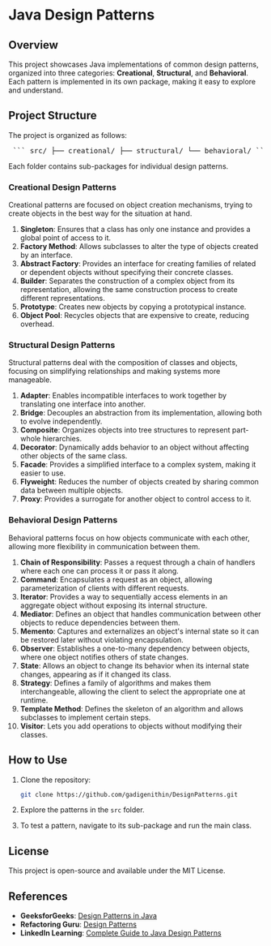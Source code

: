 # Java Design Patterns

## Overview

This project showcases Java implementations of common design patterns, organized into three categories: **Creational**, **Structural**, and **Behavioral**. Each pattern is implemented in its own package, making it easy to explore and understand.

## Project Structure

The project is organized as follows:

<pre> ``` src/ ├── creational/ ├── structural/ └── behavioral/ ``` </pre>


Each folder contains sub-packages for individual design patterns.

### Creational Design Patterns
Creational patterns are focused on object creation mechanisms, trying to create objects in the best way for the situation at hand.

1. **Singleton**: Ensures that a class has only one instance and provides a global point of access to it.
2. **Factory Method**: Allows subclasses to alter the type of objects created by an interface.
3. **Abstract Factory**: Provides an interface for creating families of related or dependent objects without specifying their concrete classes.
4. **Builder**: Separates the construction of a complex object from its representation, allowing the same construction process to create different representations.
5. **Prototype**: Creates new objects by copying a prototypical instance.
6. **Object Pool**: Recycles objects that are expensive to create, reducing overhead.

### Structural Design Patterns
Structural patterns deal with the composition of classes and objects, focusing on simplifying relationships and making systems more manageable.

1. **Adapter**: Enables incompatible interfaces to work together by translating one interface into another.
2. **Bridge**: Decouples an abstraction from its implementation, allowing both to evolve independently.
3. **Composite**: Organizes objects into tree structures to represent part-whole hierarchies.
4. **Decorator**: Dynamically adds behavior to an object without affecting other objects of the same class.
5. **Facade**: Provides a simplified interface to a complex system, making it easier to use.
6. **Flyweight**: Reduces the number of objects created by sharing common data between multiple objects.
7. **Proxy**: Provides a surrogate for another object to control access to it.


### Behavioral Design Patterns
Behavioral patterns focus on how objects communicate with each other, allowing more flexibility in communication between them.

1. **Chain of Responsibility**: Passes a request through a chain of handlers where each one can process it or pass it along.
2. **Command**: Encapsulates a request as an object, allowing parameterization of clients with different requests.
3. **Iterator**: Provides a way to sequentially access elements in an aggregate object without exposing its internal structure.
4. **Mediator**: Defines an object that handles communication between other objects to reduce dependencies between them.
5. **Memento**: Captures and externalizes an object's internal state so it can be restored later without violating encapsulation.
6. **Observer**: Establishes a one-to-many dependency between objects, where one object notifies others of state changes.
7. **State**: Allows an object to change its behavior when its internal state changes, appearing as if it changed its class.
8. **Strategy**: Defines a family of algorithms and makes them interchangeable, allowing the client to select the appropriate one at runtime.
9. **Template Method**: Defines the skeleton of an algorithm and allows subclasses to implement certain steps.
10. **Visitor**: Lets you add operations to objects without modifying their classes.

## How to Use

1. Clone the repository:
   ```bash
   git clone https://github.com/gadigenithin/DesignPatterns.git

2. Explore the patterns in the `src` folder.

3. To test a pattern, navigate to its sub-package and run the main class.

## License

This project is open-source and available under the MIT License.

## References

- **GeeksforGeeks**: [Design Patterns in Java](https://www.geeksforgeeks.org/design-patterns-in-java/)
- **Refactoring Guru**: [Design Patterns](https://refactoring.guru/design-patterns)
- **LinkedIn Learning**: [Complete Guide to Java Design Patterns](https://www.linkedin.com/learning/complete-guide-to-java-design-patterns-creational-behavioral-and-structural/)

